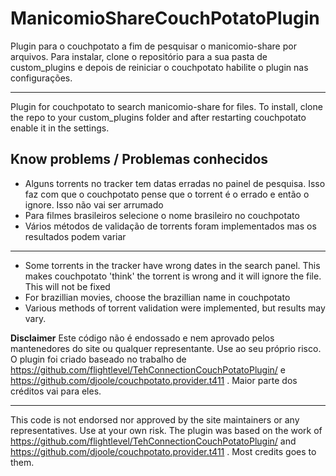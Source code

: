 # ManicomioShareCouchPotatoPlugin #
Plugin para o couchpotato a fim de pesquisar o manicomio-share por arquivos.
Para instalar, clone o repositório para a sua pasta de custom_plugins e depois de reiniciar o couchpotato habilite o plugin nas configurações.
___
Plugin for couchpotato to search manicomio-share for files. 
To install, clone the repo to your custom_plugins folder and after restarting couchpotato enable it in the settings.

## Know problems / Problemas conhecidos ##

 + Alguns torrents no tracker tem datas erradas no painel de pesquisa. Isso faz com que o couchpotato pense que o torrent é o errado e então o ignore. Isso não vai ser arrumado
+  Para filmes brasileiros selecione o nome brasileiro no couchpotato
+  Vários métodos de validação de torrents foram implementados mas os resultados podem variar
___
+  Some torrents in the tracker have wrong dates in the search panel. This makes couchpotato 'think' the torrent is wrong and it will ignore the file. This will not be fixed
+	For brazillian movies, choose the brazillian name in couchpotato
+	Various methods of torrent validation were implemented, but results may vary.

**Disclaimer** 
Este código não é endossado e nem aprovado pelos mantenedores do site ou qualquer representante.
Use ao seu próprio risco.
O plugin foi criado baseado no trabalho de https://github.com/flightlevel/TehConnectionCouchPotatoPlugin/ e https://github.com/djoole/couchpotato.provider.t411 . Maior parte dos créditos vai para eles. 
___
This code is not endorsed nor approved by the site maintainers or any representatives.
Use at your own risk.
The plugin was based on the work of https://github.com/flightlevel/TehConnectionCouchPotatoPlugin/ and https://github.com/djoole/couchpotato.provider.t411 . Most credits goes to them. 

